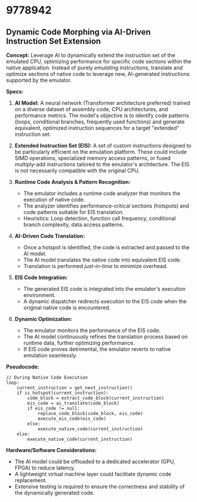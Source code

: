 # 9778942

## Dynamic Code Morphing via AI-Driven Instruction Set Extension

**Concept:** Leverage AI to dynamically extend the instruction set of the emulated CPU, optimizing performance for specific code sections within the native application. Instead of purely *emulating* instructions, translate and optimize sections of native code to leverage new, AI-generated instructions supported by the emulator.

**Specs:**

1.  **AI Model:** A neural network (Transformer architecture preferred) trained on a diverse dataset of assembly code, CPU architectures, and performance metrics. The model's objective is to identify code patterns (loops, conditional branches, frequently used functions) and generate equivalent, optimized instruction sequences for a target "extended" instruction set.

2.  **Extended Instruction Set (EIS):** A set of custom instructions designed to be particularly efficient on the emulation platform. These could include SIMD operations, specialized memory access patterns, or fused multiply-add instructions tailored to the emulator's architecture. The EIS is not necessarily compatible with the original CPU.

3.  **Runtime Code Analysis & Pattern Recognition:**
    *   The emulator includes a runtime code analyzer that monitors the execution of native code.
    *   The analyzer identifies performance-critical sections (hotspots) and code patterns suitable for EIS translation.
    *   Heuristics: Loop detection, function call frequency, conditional branch complexity, data access patterns.

4.  **AI-Driven Code Translation:**
    *   Once a hotspot is identified, the code is extracted and passed to the AI model.
    *   The AI model translates the native code into equivalent EIS code.
    *   Translation is performed *just-in-time* to minimize overhead.

5.  **EIS Code Integration:**
    *   The generated EIS code is integrated into the emulator's execution environment.
    *   A dynamic dispatcher redirects execution to the EIS code when the original native code is encountered.

6.  **Dynamic Optimization:**
    *   The emulator monitors the performance of the EIS code.
    *   The AI model continuously refines the translation process based on runtime data, further optimizing performance.
    *   If EIS code proves detrimental, the emulator reverts to native emulation seamlessly.

**Pseudocode:**

```
// During Native Code Execution
loop:
    current_instruction = get_next_instruction()
    if is_hotspot(current_instruction):
        code_block = extract_code_block(current_instruction)
        eis_code = ai_translate(code_block)
        if eis_code != null:
            replace_code_block(code_block, eis_code)
            execute_eis_code(eis_code)
        else:
            execute_native_code(current_instruction)
    else:
        execute_native_code(current_instruction)
```

**Hardware/Software Considerations:**

*   The AI model could be offloaded to a dedicated accelerator (GPU, FPGA) to reduce latency.
*   A lightweight virtual machine layer could facilitate dynamic code replacement.
*   Extensive testing is required to ensure the correctness and stability of the dynamically generated code.